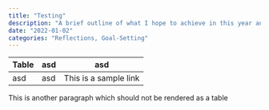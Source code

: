 ```yaml
---
title: "Testing"
description: "A brief outline of what I hope to achieve in this year and my plans thus far"
date: "2022-01-02"
categories: "Reflections, Goal-Setting"
---
```


| Table | asd | asd                   |
| ----- | --- | --------------------- |
| asd   | asd | This is a sample link |

This is another paragraph which should not be rendered as a table
